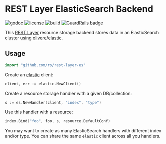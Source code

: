 # REST Layer ElasticSearch Backend

[![godoc](http://img.shields.io/badge/godoc-reference-blue.svg?style=flat)](https://godoc.org/github.com/rs/rest-layer-es) [![license](http://img.shields.io/badge/license-MIT-red.svg?style=flat)](https://raw.githubusercontent.com/rs/rest-layer-es/master/LICENSE) [![build](https://img.shields.io/travis/rs/rest-layer-es.svg?style=flat)](https://travis-ci.org/rs/rest-layer-es) [![GuardRails badge](https://badges.production.guardrails.io/moul/rest-layer-es.svg)](https://www.guardrails.io)

This [REST Layer](https://github.com/rs/rest-layer) resource storage backend stores data in an ElasticSearch cluster using [olivere/elastic](gopkg.in/olivere/elastic.v3).

## Usage

```go
import "github.com/rs/rest-layer-es"
```

Create an [elastic]("gopkg.in/olivere/elastic.v3") client:

```go
client, err := elastic.NewClient()
```

Create a resource storage handler with a given DB/collection:

```go
s := es.NewHandler(client, "index", "type")
```

Use this handler with a resource:

```go
index.Bind("foo", foo, s, resource.DefaultConf)
```

You may want to create as many ElasticSearch handlers with different index and/or type. You can share the same `elastic` client across all you handlers.
